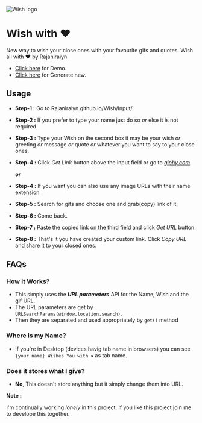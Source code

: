 ![Wish logo](https://rajaniraiyn.github.io/Wish/res/logo.svg)

# Wish with ❤

New way to wish your close ones with your favourite gifs and quotes. Wish all with ❤ by Rajaniraiyn.

- [Click here](https://rajaniraiyn.github.io/Wish/?a=UmFqYW5pcmFpeW4&b=V2VsY29tZSB5b3UgYWxsIA&c=eFVQR0dETnNMdnFzQk9odVUw) for Demo.
- [Click here](https://rajaniraiyn.github.io/Wish.Input/) for Generate new.

## Usage

- **Step-1 :** Go to Rajaniraiyn.github.io/Wish/Input/.
- **Step-2 :** If you prefer to type your name just do so _or_ else it is not required.
- **Step-3 :** Type your Wish on the second box it may be your wish
  _or_ greeting _or_ message _or_ quote _or_ whatever you want to say to your close ones.
- **Step-4 :** Click _Get Link_ button above the input field or go to [_giphy.com_](https://giphy.com/?utm_source=https://rajanirajin.gihub.io/Wish).

  _**or**_

- **Step-4 :** If you want you can also use any image URLs with their name extension
- **Step-5 :** Search for gifs and choose one and grab(copy) link of it.
- **Step-6 :** Come back.
- **Step-7 :** Paste the copied link on the third field and click _Get URL_ button.
- **Step-8 :** That's it you have created your custom link. Click _Copy URL_ and share it to your closed ones.

## FAQs

### How it Works?

- This simply uses the _**URL parameters**_ API for the Name, Wish and the gif URL.
- The URL parameters are get by `URLSearchParams(window.location.search)`.
- Then they are separated and used appropriately by `get()` method

### Where is my Name?

- If you're in Desktop (devices havig tab name in browsers) you can see `{your name} Wishes You with ❤` as tab name.

### Does it stores what I give?

- **No**, This doesn't store anything but it simply change them into URL.

**Note :**

I'm continually working *lonely* in this project. If you like this project join me to develope this together.
